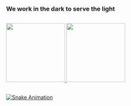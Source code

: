 ### We work in the dark to serve the light

##

<!--
**0xPurpl3john/0xPurpl3john** is a ✨ _special_ ✨ repository because its `README.md` (this file) appears on your GitHub profile.

Here are some ideas to get you started:

- 🔭 I’m currently working on ...
- 🌱 I’m currently learning ...
- 👯 I’m looking to collaborate on ...
- 🤔 I’m looking for help with ...
- 💬 Ask me about ...
- 📫 How to reach me: ...
- 😄 Pronouns: ...
- ⚡ Fun fact: ...
-->

<div>
  <a href="https://github.com/0xPurpl3john">
  <img height="160em" src="https://github-readme-stats.vercel.app/api?username=0xPurpl3john&show_icons=true&theme=dark&include_all_commits=true&count_private=true"/>
  <img height="160em" src="https://github-readme-stats.vercel.app/api/top-langs/?username=0xPurpl3john&layout=compact&langs_count=16&theme=dark"/>
</div>

##

![Snake Animation](https://github.com/0xPurpl3john/0xPurpl3john/blob/output/github-contribution-grid-snake.svg)
